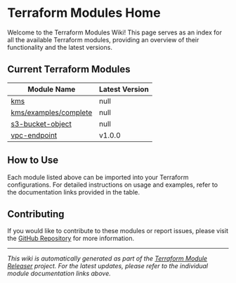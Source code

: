 # Terraform Modules Home

Welcome to the Terraform Modules Wiki! This page serves as an index for all the available Terraform modules,
providing an overview of their functionality and the latest versions.

## Current Terraform Modules

| Module Name | Latest Version |
| -- | -- |
| [kms](/techpivot/terraform-module-releaser/wiki/kms) | null |
| [kms/examples/complete](/techpivot/terraform-module-releaser/wiki/kms∕examples∕complete) | null |
| [s3-bucket-object](/techpivot/terraform-module-releaser/wiki/s3‒bucket‒object) | null |
| [vpc-endpoint](/techpivot/terraform-module-releaser/wiki/vpc‒endpoint) | v1.0.0 |

## How to Use

Each module listed above can be imported into your Terraform configurations. For detailed instructions on
usage and examples, refer to the documentation links provided in the table.

## Contributing
If you would like to contribute to these modules or report issues, please visit the 
[GitHub Repository](https://github.com/techpivot/terraform-module-releaser) for more information.

---

*This wiki is automatically generated as part of the [Terraform Module Releaser](https://github.com/techpivot/terraform-module-releaser) project.
For the latest updates, please refer to the individual module documentation links above.*